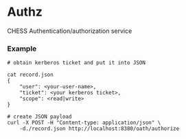 # Authz
CHESS Authentication/authorization service

### Example
```
# obtain kerberos ticket and put it into JSON

cat record.json
{
    "user": <your-user-name>,
    "ticket": <your kerberos ticket>,
    "scope": <read|write>
}

# create JSON payload
curl -X POST -H "Content-type: application/json" \
    -d./record.json http://localhost:8380/oath/authorize
```
